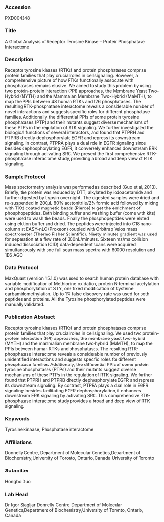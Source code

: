 ### Accession
PXD004248

### Title
A Global Analysis of Receptor Tyrosine Kinase – Protein Phosphatase Interactome

### Description
Receptor tyrosine kinases (RTKs) and protein phosphatases comprise protein families that play crucial roles in cell signaling. However, a comprehensive picture of how RTKs functionally associate with phosphatases remains elusive. We aimed to study this problem by using two protein-protein interaction (PPI) approaches, the Membrane Yeast Two-Hybrid (MYTH) and the Mammalian Membrane Two-Hybrid (MaMTH), to map the PPIs between 48 human RTKs and 126 phosphatases. The resulting RTK-phosphatase interactome reveals a considerable number of novel interactions and suggests specific roles for different phosphatase families. Additionally, the differential PPIs of some protein tyrosine phosphatases (PTP) and their mutants suggest diverse mechanisms of these PTPs in the regulation of RTK signaling. We further investigated the biological functions of several interactors, and found that PTPRH and PTPRB directly dephosphorylate EGFR and repress its downstream signaling. In contrast, PTPRA plays a dual role in EGFR signaling since besides dephosphorylating EGFR, it conversely enhances downstream ERK signaling through activating SRC.  We present the first comprehensive RTK-phosphatase interactome study, providing a broad and deep view of RTK signaling.

### Sample Protocol
Mass spectormetry analysis was performed as described (Guo et al, 2013). Briefly, the protein was reduced by DTT, alkylated by iodoacetamide and further digested by trypsin over night. The digested samples were dried and re-suspended in 200µL 80% acetonitrile/2% formic acid followed by mixing with TiO2 coated magnetic beads (Pierce) to get the enrichment of phosphopeptides. Both binding buffer and washing buffer (come with kits) were used to wash the beads. Finally the phosphopeptides were eluted using elution buffer and dried. The peptides were injected into C18 nano-column at EASY-nLC (Proxeon) coupled with Orbitrap Velos mass spectrometer (Thermo Fisher Scientific).  Ninety minutes gradient was used for separation at a flow rate of 300nL/minutes. Sixteen ms/ms collision induced dissociation (CID) data-dependent scans were acquired simultaneously with one full scan mass spectra with 60000 resolution and 1E6 AGC.

### Data Protocol
MaxQuant (version 1.5.1.0) was used to search human protein database with variable modification of Methionine oxidation, protein N-terminal acetylation and phosphorylation of STY, one fixed modification of Cysteine carbamidomethylation. Up to 1% false discovery rate was used for both peptides and proteins. All the Tyrosine phosphorylated peptides were manually validated.

### Publication Abstract
Receptor tyrosine kinases (RTKs) and protein phosphatases comprise protein families that play crucial roles in cell signaling. We used two protein-protein interaction (PPI) approaches, the membrane yeast two-hybrid (MYTH) and the mammalian membrane two-hybrid (MaMTH), to map the PPIs between human RTKs and phosphatases. The resulting RTK-phosphatase interactome reveals a considerable number of previously unidentified interactions and suggests specific roles for different phosphatase families. Additionally, the differential PPIs of some protein tyrosine phosphatases (PTPs) and their mutants suggest diverse mechanisms of these PTPs in the regulation of RTK signaling. We further found that PTPRH and PTPRB directly dephosphorylate EGFR and repress its downstream signaling. By contrast, PTPRA plays a dual role in EGFR signaling: besides facilitating EGFR dephosphorylation, it enhances downstream ERK signaling by activating SRC. This comprehensive RTK-phosphatase interactome study provides a broad and deep view of RTK signaling.

### Keywords
Tyrosine kinaase, Phosphatase interactome

### Affiliations
Donnelly Centre, Department of Molecular Genetics,Department of Biochemistry,University of Toronto, Ontario, Canada
University of Toronto

### Submitter
Hongbo Guo

### Lab Head
Dr Igor Stagljar
Donnelly Centre, Department of Molecular Genetics,Department of Biochemistry,University of Toronto, Ontario, Canada


